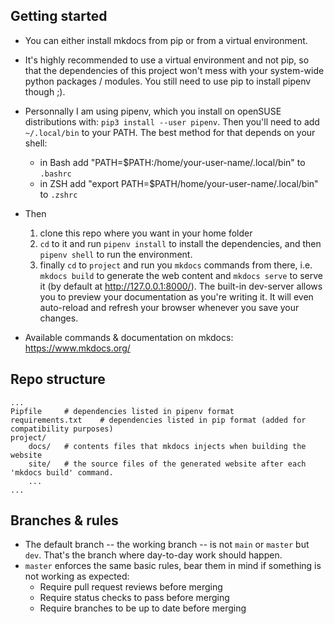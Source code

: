 ## Getting started
* You can either install mkdocs from pip or from a virtual environment.
* It's highly recommended to use a virtual environment and not pip, so that the dependencies of this project won't mess with your system-wide python packages / modules. You still need to use pip to install pipenv though ;).
* Personnally I am using pipenv, which you install on openSUSE distributions with: `pip3 install --user pipenv`. Then you'll need to add `~/.local/bin` to your PATH. The best method for that depends on your shell:
    * in Bash add "PATH=$PATH:/home/your-user-name/.local/bin" to `.bashrc`
    * in ZSH add "export PATH=$PATH/home/your-user-name/.local/bin" to `.zshrc`

* Then 
    1. clone this repo where you want in your home folder
    2. `cd` to it and run `pipenv install` to install the dependencies, and then `pipenv shell` to run the environment. 
    3. finally `cd` to `project` and run you `mkdocs` commands from there, i.e. `mkdocs build` to generate the web content and `mkdocs serve` to serve it (by default at http://127.0.0.1:8000/). The built-in dev-server allows you to preview your documentation as you're writing it. It will even auto-reload and refresh your browser whenever you save your changes.
* Available commands & documentation on mkdocs: https://www.mkdocs.org/

## Repo structure
```
...
Pipfile     # dependencies listed in pipenv format
requirements.txt    # dependencies listed in pip format (added for compatibility purposes)
project/
    docs/   # contents files that mkdocs injects when building the website
    site/   # the source files of the generated website after each 'mkdocs build' command.
    ...
...
```

## Branches & rules
* The default branch -- the working branch -- is not `main` or `master` but `dev`. That's the branch where day-to-day work should happen.
* `master` enforces the same basic rules, bear them in mind if something is not working as expected:
    * Require pull request reviews before merging
    * Require status checks to pass before merging
    * Require branches to be up to date before merging
